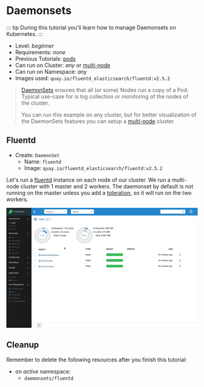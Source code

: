 # Daemonsets

::: tip
During this tutorial you'll learn how to manage Daemonsets on Kubernetes.
:::

* Level: *beginner*
* Requirements: *none*
* Previous Tutorials: [pods](/tutorials/workloads/pods/)
* Can run on Cluster: *any* or [multi-node](/tutorials/clusters/multi-node)
* Can run on Namespace: *any*
* Images used: `quay.io/fluentd_elasticsearch/fluentd:v2.5.2`

> [DaemonSets](https://kubernetes.io/docs/concepts/workloads/controllers/daemonset/) ensures that all (or some) Nodes run a copy of a Pod. Typical use-case for is log collection or monitoring of the nodes of the cluster.
>
> You can run this example on any cluster, but for better visualization of the DaemonSets features you can setup a [multi-node](/tutorials/clusters/multi-node) cluster.

## Fluentd

* Create: `DaemonSet`
  * Name: `fluentd`
  * Image: `quay.io/fluentd_elasticsearch/fluentd:v2.5.2`

Let's run a [fluentd] instance on each node of our cluster. We run a multi-node cluster with 1 master and 2 workers. The daemonset by default is not running on the master unless you add a [toleration](https://kubernetes.io/docs/concepts/workloads/controllers/daemonset/#writing-a-daemonset-spec), so it will run on the two workers.

![Fluend DaemonSet](./images/daemonsets-fluentd.gif)

[fluentd]: https://www.fluentd.org/

## Cleanup

Remember to delete the following resources after you finish this tutorial:

* on _active_ namespace:
  * `daemonsets/fluentd`